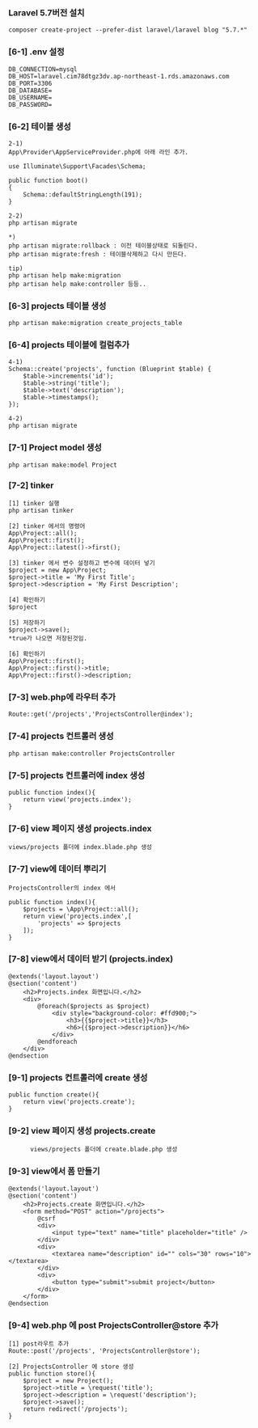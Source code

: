### Laravel 5.7버전 설치
    composer create-project --prefer-dist laravel/laravel blog "5.7.*"

### [6-1] .env 설정
    DB_CONNECTION=mysql
    DB_HOST=laravel.cim78dtgz3dv.ap-northeast-1.rds.amazonaws.com
    DB_PORT=3306
    DB_DATABASE=
    DB_USERNAME=
    DB_PASSWORD=


### [6-2] 테이블 생성
    2-1) 
    App\Provider\AppServiceProvider.php에 아래 라인 추가.

    use Illuminate\Support\Facades\Schema;

    public function boot()
    {
        Schema::defaultStringLength(191);
    }

    2-2)
    php artisan migrate
    
    *)
    php artisan migrate:rollback : 이전 테이블상태로 되돌린다.
    php artisan migrate:fresh : 테이블삭제하고 다시 만든다.
    
    tip)
    php artisan help make:migration
    php artisan help make:controller 등등..

### [6-3] projects 테이블 생성
    php artisan make:migration create_projects_table
    
### [6-4] projects 테이블에 컬럼추가
    4-1)
    Schema::create('projects', function (Blueprint $table) {
        $table->increments('id');
        $table->string('title');
        $table->text('description');
        $table->timestamps();
    });
    
    4-2)
    php artisan migrate

### [7-1] Project model 생성
    php artisan make:model Project
    
### [7-2] tinker
    [1] tinker 실행
    php artisan tinker
    
    [2] tinker 에서의 명령어
    App\Project::all();
    App\Project::first();
    App\Project::latest()->first();
    
    [3] tinker 에서 변수 설정하고 변수에 데이터 넣기
    $project = new App\Project;
    $project->title = 'My First Title';
    $project->description = 'My First Description'; 
    
    [4] 확인하기
    $project
    
    [5] 저장하기
    $project->save();
    *true가 나오면 저장된것임.
    
    [6] 확인하기
    App\Project::first();
    App\Project::first()->title;
    App\Project::first()->description;

### [7-3] web.php에 라우터 추가
    Route::get('/projects','ProjectsController@index');
    
### [7-4] projects 컨트롤러 생성
    php artisan make:controller ProjectsController
### [7-5] projects 컨트롤러에 index 생성
    public function index(){
        return view('projects.index');
    }
### [7-6] view 페이지 생성 projects.index
    views/projects 폴더에 index.blade.php 생성
    
    
### [7-7] view에 데이터 뿌리기
    ProjectsController의 index 에서
    
    public function index(){
        $projects = \App\Project::all();
        return view('projects.index',[
            'projects' => $projects
        ]);
    }
### [7-8] view에서 데이터 받기 (projects.index)
    @extends('layout.layout')
    @section('content')
        <h2>Projects.index 화면입니다.</h2>
        <div>
            @foreach($projects as $project)
                <div style="background-color: #ffd900;">
                    <h3>{{$project->title}}</h3>
                    <h6>{{$project->description}}</h6>
                </div>
            @endforeach
        </div>
    @endsection
### [9-1] projects 컨트롤러에 create 생성
    public function create(){
        return view('projects.create');
    }
### [9-2] view 페이지 생성 projects.create
          views/projects 폴더에 create.blade.php 생성
    
### [9-3] view에서 폼 만들기
    @extends('layout.layout')
    @section('content')
        <h2>Projects.create 화면입니다.</h2>
        <form method="POST" action="/projects">
            @csrf
            <div>
                <input type="text" name="title" placeholder="title" />
            </div>
            <div>
                <textarea name="description" id="" cols="30" rows="10"></textarea>
            </div>
            <div>
                <button type="submit">submit project</button>
            </div>
        </form>
    @endsection
### [9-4] web.php 에 post ProjectsController@store 추가
    [1] post라우트 추가
    Route::post('/projects', 'ProjectsController@store');
    
    [2] ProjectsController 에 store 생성
    public function store(){
        $project = new Project();
        $project->title = \request('title');
        $project->description = \request('description');
        $project->save();
        return redirect('/projects');
    }
